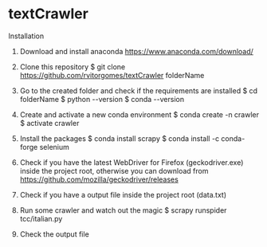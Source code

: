 # textCrawler

Installation

1. Download and install anaconda
https://www.anaconda.com/download/

2. Clone this repository
$ git clone https://github.com/rvitorgomes/textCrawler folderName

3. Go to the created folder and check if the requirements are installed
$ cd folderName
$ python --version
$ conda --version

4. Create and activate a new conda environment
$ conda create -n crawler
$ activate crawler

5. Install the packages
$ conda install scrapy
$ conda install -c conda-forge selenium

6. Check if you have the latest WebDriver for Firefox (geckodriver.exe) inside the project root, otherwise you can download from https://github.com/mozilla/geckodriver/releases

7. Check if you have a output file inside the project root (data.txt)

8. Run some crawler and watch out the magic
$ scrapy runspider tcc/italian.py

9. Check the output file




